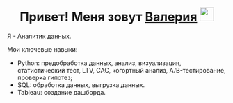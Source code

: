 <h1 align="center">Привет! Меня зовут <a href="https://daniilshat.ru/" target="_blank">Валерия</a> 
<img src="https://github.com/blackcater/blackcater/raw/main/images/Hi.gif" height="32"/></h1>

Я - Аналитик данных. 

Мои ключевые навыки:
- Python: предобработка данных, анализ, визуализация, статистический тест, LTV, CAC, когортный анализ, A/B-тестирование, проверка гипотез;
- SQL: обработка данных, выгрузка данных.
- Tableau: создание дашборда.
